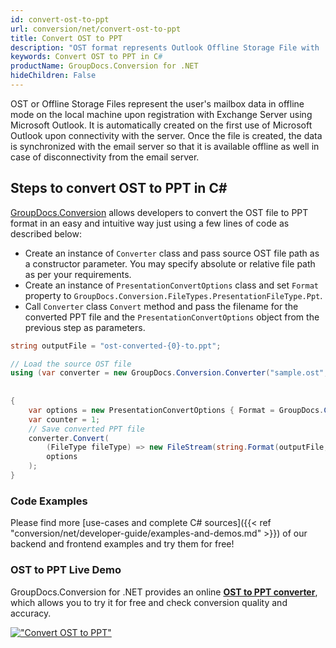 ```yaml
---
id: convert-ost-to-ppt
url: conversion/net/convert-ost-to-ppt
title: Convert OST to PPT
description: "OST format represents Outlook Offline Storage File with .ost extension. Learn how to convert OST to PPT file programmatically in C# language using GroupDocs.Conversion for .NET library."
keywords: Convert OST to PPT in C#
productName: GroupDocs.Conversion for .NET
hideChildren: False
---
```


OST or Offline Storage Files represent the user's mailbox data in offline mode on the local machine upon registration with Exchange Server using Microsoft Outlook. It is automatically created on the first use of Microsoft Outlook upon connectivity with the server. Once the file is created, the data is synchronized with the email server so that it is available offline as well in case of disconnectivity from the email server.

## Steps to convert OST to PPT in C#

[GroupDocs.Conversion](https://products.groupdocs.com/conversion/net) allows developers to convert the OST file to PPT format in an easy and intuitive way just using a few lines of code as described below:

* Create an instance of `Converter` class and pass source OST file path as a constructor parameter. You may specify absolute or relative file path as per your requirements. 
* Create an instance of `PresentationConvertOptions` class and set `Format` property to `GroupDocs.Conversion.FileTypes.PresentationFileType.Ppt`.
* Call `Converter` class `Convert` method and pass the filename for the converted PPT file and the `PresentationConvertOptions` object from the previous step as parameters.

```csharp
string outputFile = "ost-converted-{0}-to.ppt";

// Load the source OST file
using (var converter = new GroupDocs.Conversion.Converter("sample.ost", fileType => fileType == PersonalStorageFileType.Ost
                                                                                                    ? new PersonalStorageLoadOptions()
                                                                                                    : null))
{
    var options = new PresentationConvertOptions { Format = GroupDocs.Conversion.FileTypes.PresentationFileType.Ppt };
	var counter = 1;
    // Save converted PPT file
    converter.Convert(
		(FileType fileType) => new FileStream(string.Format(outputFile, counter++), FileMode.Create),
        options
    );            
}
```

### Code Examples

Please find more [use-cases and complete C# sources]({{< ref "conversion/net/developer-guide/examples-and-demos.md" >}}) of our backend and frontend examples and try them for free!

### OST to PPT Live Demo

GroupDocs.Conversion for .NET provides an online [**OST to PPT converter**](https://products.groupdocs.app/conversion/ost-to-ppt), which allows you to try it for free and check conversion quality and accuracy.

[!["Convert OST to PPT"](conversion/net/images/convert-to-ppt/convert-ost-to-ppt.png)](https://products.groupdocs.app/conversion/ost-to-ppt)